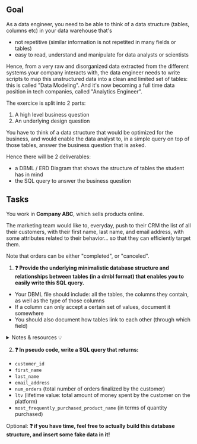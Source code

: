 ## Goal

As a data engineer, you need to be able to think of a data structure (tables, columns etc) in your data warehouse that's 
- not repetitive (similar information is not repetited in many fields or tables)
- easy to read, understand and manipulate for data analysts or scientists

Hence, from a very raw and disorganized data extracted from the different systems your company interacts with, the data engineer needs to write scripts to map this unstructured data into a clean and limited set of tables: this is called "Data Modeling". And it's now becoming a full time data position in tech companies, called "Analytics Engineer".

The exercice is split into 2 parts: 
1. A high level business question
2. An underlying design question

You have to think of a data structure that would be optimized for the business, and would enable the data analyst to, in a simple query on top of those tables, answer the business question that is asked. 

Hence there will be 2 deliverables: 
- a DBML / ERD Diagram that shows the structure of tables the student has in mind
- the SQL query to answer the business question

## Tasks

You work in **Company ABC**, which sells products online. 

The marketing team would like to, everyday, push to their CRM the list of all their customers, with their first name, last name, and email address, with some attributes related to their behavior... so that they can efficiently target them.

Note that orders can be either "completed", or "canceled".

1. **❓ Provide the underlying minimalistic database structure and relationships between tables (in a dmbl format) that enables you to easily write this SQL query.**
  - Your DBML file should include: all the tables, the columns they contain, as well as the type of those columns
  - If a column can only accept a certain set of values, document it somewhere
  - You should also document how tables link to each other (through which field)

<details>
<summary markdown='span'>Notes & resources 💡</summary>

  - [How to write a DBML file](https://www.dbml.org/docs/#table-alias)
  - [How to display a DBML file](https://www.dbml.org/home/#what-can-i-do-now)
  - Table names should be singular. There's no debate! (or if you want to be convinced, go check [this StackOverflow thread](https://stackoverflow.com/questions/338156/table-naming-dilemma-singular-vs-plural-names)) 

  Note that a well written DBML file can automatically generate the SQL code to build the tables listed in the DBML file.
  
</details>

2. **❓ In pseudo code, write a SQL query that returns:** 
- `customer_id` 
- `first_name` 
- `last_name`
- `email_address`
- `num_orders` (total number of orders finalized by the customer)
- `ltv` (lifetime value: total amount of money spent by the customer on the platform)
- `most_frequently_purchased_product_name` (in terms of quantity purchased)

Optional: **❓ if you have time, feel free to actually build this database structure, and insert some fake data in it!**

